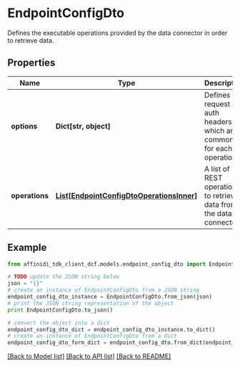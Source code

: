 # EndpointConfigDto

Defines the executable operations provided by the data connector in order to retrieve data.

## Properties

| Name           | Type                                                                              | Description                                                               | Notes |
| -------------- | --------------------------------------------------------------------------------- | ------------------------------------------------------------------------- | ----- |
| **options**    | **Dict[str, object]**                                                             | Defines all request and auth headers which are common for each operation. |
| **operations** | [**List[EndpointConfigDtoOperationsInner]**](EndpointConfigDtoOperationsInner.md) | A list of REST operations to retrieve data from the data connector.       |

## Example

```python
from affinidi_tdk_client_dcf.models.endpoint_config_dto import EndpointConfigDto

# TODO update the JSON string below
json = "{}"
# create an instance of EndpointConfigDto from a JSON string
endpoint_config_dto_instance = EndpointConfigDto.from_json(json)
# print the JSON string representation of the object
print EndpointConfigDto.to_json()

# convert the object into a dict
endpoint_config_dto_dict = endpoint_config_dto_instance.to_dict()
# create an instance of EndpointConfigDto from a dict
endpoint_config_dto_form_dict = endpoint_config_dto.from_dict(endpoint_config_dto_dict)
```

[[Back to Model list]](../README.md#documentation-for-models) [[Back to API list]](../README.md#documentation-for-api-endpoints) [[Back to README]](../README.md)
